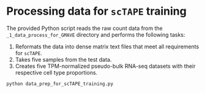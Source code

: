 # Processing data for `scTAPE` training
The provided Python script reads the raw count data from the `_1_data_process_for_GMAVE` directory and performs the following tasks:
1. Reformats the data into dense matrix text files that meet all requirements for `scTAPE`.
2. Takes five samples from the test data.
3. Creates five TPM-normalized pseudo-bulk RNA-seq datasets with their respective cell type proportions.
```
python data_prep_for_scTAPE_training.py
```
